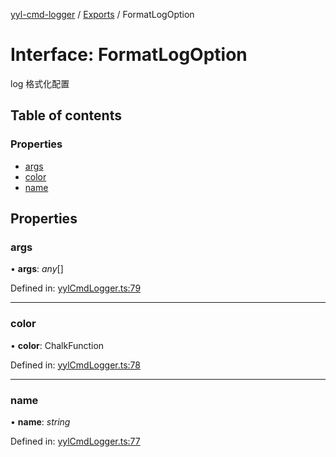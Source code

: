 [yyl-cmd-logger](../README.md) / [Exports](../modules.md) / FormatLogOption

# Interface: FormatLogOption

log 格式化配置

## Table of contents

### Properties

- [args](formatlogoption.md#args)
- [color](formatlogoption.md#color)
- [name](formatlogoption.md#name)

## Properties

### args

• **args**: *any*[]

Defined in: [yylCmdLogger.ts:79](https://github.com/yyl-team/yyl-cmd-logger/blob/6b5ae25/src/yylCmdLogger.ts#L79)

___

### color

• **color**: ChalkFunction

Defined in: [yylCmdLogger.ts:78](https://github.com/yyl-team/yyl-cmd-logger/blob/6b5ae25/src/yylCmdLogger.ts#L78)

___

### name

• **name**: *string*

Defined in: [yylCmdLogger.ts:77](https://github.com/yyl-team/yyl-cmd-logger/blob/6b5ae25/src/yylCmdLogger.ts#L77)
